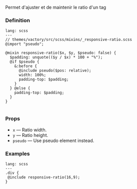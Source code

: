 Permet d'ajuster et de maintenir le ratio d'un tag

### Definition

```code
lang: scss
---
// themes/vactory/src/scss/mixins/_responsive-ratio.scss
@import "pseudo";

@mixin responsive-ratio($x, $y, $pseudo: false) {
  $padding: unquote(($y / $x) * 100 + "%");
  @if $pseudo {
    &:before {
      @include pseudo($pos: relative);
      width: 100%;
      padding-top: $padding;
    }
  } @else {
    padding-top: $padding;
  }
}


```

### Props

- `x` — Ratio width.
- `y` — Ratio height.
- `pseudo` — Use pseudo element instead.


### Examples

```code
lang: scss
---
.div {
 @include responsive-ratio(16,9);
}
```


